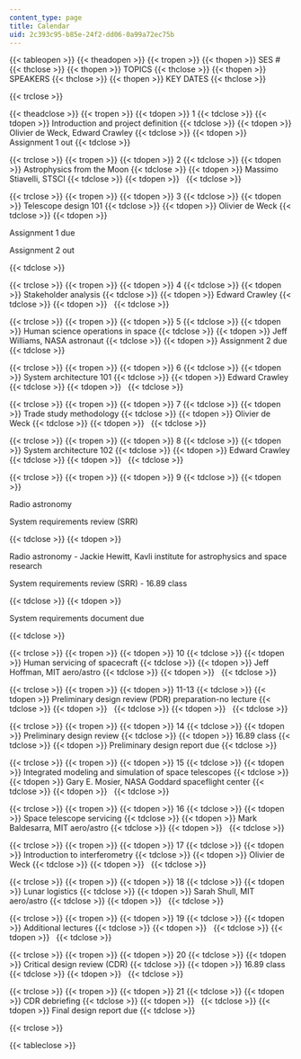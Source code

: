 ```yaml
---
content_type: page
title: Calendar
uid: 2c393c95-b85e-24f2-dd06-0a99a72ec75b
---
```


{{< tableopen >}}
{{< theadopen >}}
{{< tropen >}}
{{< thopen >}}
SES #
{{< thclose >}}
{{< thopen >}}
TOPICS
{{< thclose >}}
{{< thopen >}}
SPEAKERS
{{< thclose >}}
{{< thopen >}}
KEY DATES
{{< thclose >}}

{{< trclose >}}

{{< theadclose >}}
{{< tropen >}}
{{< tdopen >}}
1
{{< tdclose >}}
{{< tdopen >}}
Introduction and project definition
{{< tdclose >}}
{{< tdopen >}}
Olivier de Weck, Edward Crawley
{{< tdclose >}}
{{< tdopen >}}
Assignment 1 out
{{< tdclose >}}

{{< trclose >}}
{{< tropen >}}
{{< tdopen >}}
2
{{< tdclose >}}
{{< tdopen >}}
Astrophysics from the Moon
{{< tdclose >}}
{{< tdopen >}}
Massimo Stiavelli, STSCI
{{< tdclose >}}
{{< tdopen >}}
 
{{< tdclose >}}

{{< trclose >}}
{{< tropen >}}
{{< tdopen >}}
3
{{< tdclose >}}
{{< tdopen >}}
Telescope design 101
{{< tdclose >}}
{{< tdopen >}}
Olivier de Weck
{{< tdclose >}}
{{< tdopen >}}


Assignment 1 due

Assignment 2 out


{{< tdclose >}}

{{< trclose >}}
{{< tropen >}}
{{< tdopen >}}
4
{{< tdclose >}}
{{< tdopen >}}
Stakeholder analysis
{{< tdclose >}}
{{< tdopen >}}
Edward Crawley
{{< tdclose >}}
{{< tdopen >}}
 
{{< tdclose >}}

{{< trclose >}}
{{< tropen >}}
{{< tdopen >}}
5
{{< tdclose >}}
{{< tdopen >}}
Human science operations in space
{{< tdclose >}}
{{< tdopen >}}
Jeff Williams, NASA astronaut
{{< tdclose >}}
{{< tdopen >}}
Assignment 2 due
{{< tdclose >}}

{{< trclose >}}
{{< tropen >}}
{{< tdopen >}}
6
{{< tdclose >}}
{{< tdopen >}}
System architecture 101
{{< tdclose >}}
{{< tdopen >}}
Edward Crawley
{{< tdclose >}}
{{< tdopen >}}
 
{{< tdclose >}}

{{< trclose >}}
{{< tropen >}}
{{< tdopen >}}
7
{{< tdclose >}}
{{< tdopen >}}
Trade study methodology
{{< tdclose >}}
{{< tdopen >}}
Olivier de Weck
{{< tdclose >}}
{{< tdopen >}}
 
{{< tdclose >}}

{{< trclose >}}
{{< tropen >}}
{{< tdopen >}}
8
{{< tdclose >}}
{{< tdopen >}}
System architecture 102
{{< tdclose >}}
{{< tdopen >}}
Edward Crawley
{{< tdclose >}}
{{< tdopen >}}
 
{{< tdclose >}}

{{< trclose >}}
{{< tropen >}}
{{< tdopen >}}
9
{{< tdclose >}}
{{< tdopen >}}


Radio astronomy

System requirements review (SRR)


{{< tdclose >}}
{{< tdopen >}}


Radio astronomy - Jackie Hewitt, Kavli institute for astrophysics and space research

System requirements review (SRR) - 16.89 class


{{< tdclose >}}
{{< tdopen >}}


System requirements document due


{{< tdclose >}}

{{< trclose >}}
{{< tropen >}}
{{< tdopen >}}
10
{{< tdclose >}}
{{< tdopen >}}
Human servicing of spacecraft
{{< tdclose >}}
{{< tdopen >}}
Jeff Hoffman, MIT aero/astro
{{< tdclose >}}
{{< tdopen >}}
 
{{< tdclose >}}

{{< trclose >}}
{{< tropen >}}
{{< tdopen >}}
11-13
{{< tdclose >}}
{{< tdopen >}}
Preliminary design review (PDR) preparation-no lecture
{{< tdclose >}}
{{< tdopen >}}
 
{{< tdclose >}}
{{< tdopen >}}
 
{{< tdclose >}}

{{< trclose >}}
{{< tropen >}}
{{< tdopen >}}
14
{{< tdclose >}}
{{< tdopen >}}
Preliminary design review
{{< tdclose >}}
{{< tdopen >}}
16.89 class
{{< tdclose >}}
{{< tdopen >}}
Preliminary design report due
{{< tdclose >}}

{{< trclose >}}
{{< tropen >}}
{{< tdopen >}}
15
{{< tdclose >}}
{{< tdopen >}}
Integrated modeling and simulation of space telescopes
{{< tdclose >}}
{{< tdopen >}}
Gary E. Mosier, NASA Goddard spaceflight center
{{< tdclose >}}
{{< tdopen >}}
 
{{< tdclose >}}

{{< trclose >}}
{{< tropen >}}
{{< tdopen >}}
16
{{< tdclose >}}
{{< tdopen >}}
Space telescope servicing
{{< tdclose >}}
{{< tdopen >}}
Mark Baldesarra, MIT aero/astro
{{< tdclose >}}
{{< tdopen >}}
 
{{< tdclose >}}

{{< trclose >}}
{{< tropen >}}
{{< tdopen >}}
17
{{< tdclose >}}
{{< tdopen >}}
Introduction to interferometry
{{< tdclose >}}
{{< tdopen >}}
Olivier de Weck
{{< tdclose >}}
{{< tdopen >}}
 
{{< tdclose >}}

{{< trclose >}}
{{< tropen >}}
{{< tdopen >}}
18
{{< tdclose >}}
{{< tdopen >}}
Lunar logistics
{{< tdclose >}}
{{< tdopen >}}
Sarah Shull, MIT aero/astro
{{< tdclose >}}
{{< tdopen >}}
 
{{< tdclose >}}

{{< trclose >}}
{{< tropen >}}
{{< tdopen >}}
19
{{< tdclose >}}
{{< tdopen >}}
Additional lectures
{{< tdclose >}}
{{< tdopen >}}
 
{{< tdclose >}}
{{< tdopen >}}
 
{{< tdclose >}}

{{< trclose >}}
{{< tropen >}}
{{< tdopen >}}
20
{{< tdclose >}}
{{< tdopen >}}
Critical design review (CDR)
{{< tdclose >}}
{{< tdopen >}}
16.89 class
{{< tdclose >}}
{{< tdopen >}}
 
{{< tdclose >}}

{{< trclose >}}
{{< tropen >}}
{{< tdopen >}}
21
{{< tdclose >}}
{{< tdopen >}}
CDR debriefing
{{< tdclose >}}
{{< tdopen >}}
 
{{< tdclose >}}
{{< tdopen >}}
Final design report due
{{< tdclose >}}

{{< trclose >}}

{{< tableclose >}}